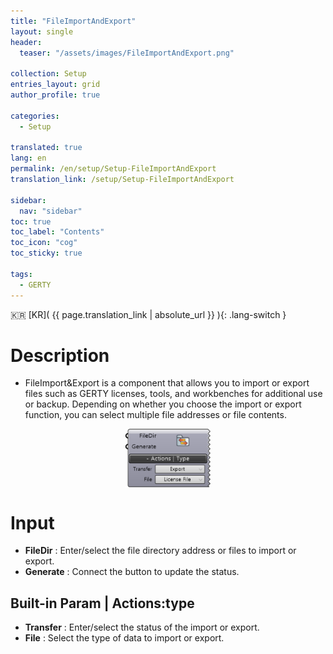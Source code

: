 ```yaml
---
title: "FileImportAndExport"
layout: single
header:
  teaser: "/assets/images/FileImportAndExport.png"

collection: Setup
entries_layout: grid
author_profile: true

categories:
  - Setup

translated: true
lang: en
permalink: /en/setup/Setup-FileImportAndExport
translation_link: /setup/Setup-FileImportAndExport

sidebar:
  nav: "sidebar"
toc: true
toc_label: "Contents"
toc_icon: "cog"
toc_sticky: true

tags: 
  - GERTY
---
```


:kr: [KR]( {{ page.translation_link | absolute_url }} ){: .lang-switch }

# Description

* FileImport&Export is a component that allows you to import or export files such as GERTY licenses, tools, and workbenches for additional use or backup. Depending on whether you choose the import or export function, you can select multiple file addresses or file contents.

<p align="center">  <img src="/assets/images/FileImportAndExport.png" align="center" width="27%"></p>

# Input

* **FileDir** : Enter/select the file directory address or files to import or export. 
* **Generate** : Connect the button to update the status.

## Built-in Param | Actions:type

* **Transfer** : Enter/select the status of the import or export. 
* **File** : Select the type of data to import or export.

